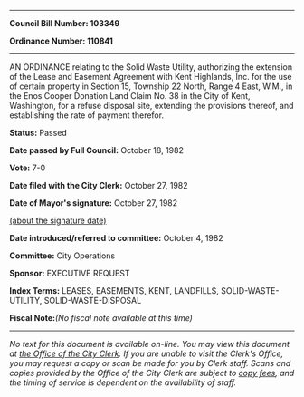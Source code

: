 

********

**Council Bill Number: 103349**
   
**Ordinance Number: 110841**
********

 AN ORDINANCE relating to the Solid Waste Utility, authorizing the extension of the Lease and Easement Agreement with Kent Highlands, Inc. for the use of certain property in Section 15, Township 22 North, Range 4 East, W.M., in the Enos Cooper Donation Land Claim No. 38 in the City of Kent, Washington, for a refuse disposal site, extending the provisions thereof, and establishing the rate of payment therefor.

**Status:** Passed
   
**Date passed by Full Council:** October 18, 1982
   
**Vote:** 7-0
   
**Date filed with the City Clerk:** October 27, 1982
   
**Date of Mayor's signature:** October 27, 1982
   
[(about the signature date)](/~public/approvaldate.htm)
   
   
   
**Date introduced/referred to committee:** October 4, 1982
   
**Committee:** City Operations
   
**Sponsor:** EXECUTIVE REQUEST
   
   
**Index Terms:** LEASES, EASEMENTS, KENT, LANDFILLS, SOLID-WASTE-UTILITY, SOLID-WASTE-DISPOSAL

**Fiscal Note:**_(No fiscal note available at this time)_
********

_No text for this document is available on-line. You may view this document at [the Office of the City Clerk](http://www.seattle.gov/leg/clerk/contactUs.htm). If you are unable to visit the Clerk's Office, you may request a copy or scan be made for you by Clerk staff. Scans and copies provided by the Office of the City Clerk are subject to [copy fees](http://clerk.seattle.gov/~public/clerkfees.htm), and the timing of service is dependent on the availability of staff._

